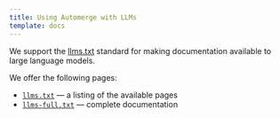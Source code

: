 ```yaml
---
title: Using Automerge with LLMs
template: docs
---
```


We support the [llms.txt](https://llmstxt.org/) standard for making documentation available to large language models.

We offer the following pages:

<!-- needs to be an anchor link, because for markdown links a / is appended at the end -->

- <a href="/llms.txt" target="_blank">`llms.txt`</a> — a listing of the available pages
- <a href="/llms-full.txt" target="_blank">`llms-full.txt`</a> — complete documentation
